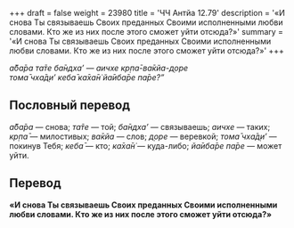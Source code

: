 +++
draft = false
weight = 23980
title = 'ЧЧ Антйа 12.79'
description = '«И снова Ты связываешь Своих преданных Своими исполненными любви словами. Кто же из них после этого сможет уйти отсюда?»'
summary = '«И снова Ты связываешь Своих преданных Своими исполненными любви словами. Кто же из них после этого сможет уйти отсюда?»'
+++

_а̄ба̄ра та̄те ба̄ндха’ — аичхе кр̣па̄-ва̄кйа-д̣оре  
тома̄ чха̄д̣и’ кеба̄ ка̄ха̄н̇ йа̄иба̄ре па̄ре?”_

## Пословный перевод

_а̄ба̄ра_ — снова; _та̄те_ — той; _ба̄ндха’_ — связываешь; _аичхе_ — таких; _кр̣па̄_ — милостивых; _ва̄кйа_ — слов; _д̣оре_ — веревкой; _тома̄_ _чха̄д̣и’_ — покинув Тебя; _кеба̄_ — кто; _ка̄ха̄н̇_ — куда-либо; _йа̄иба̄ре_ _па̄ре_ — может уйти.

## Перевод

**«И снова Ты связываешь Своих преданных Своими исполненными любви словами. Кто же из них после этого сможет уйти отсюда?»**
